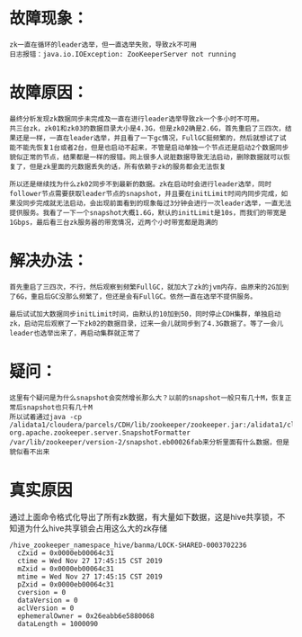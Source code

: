# 故障现象：
	
	zk一直在循环的leader选举，但一直选举失败，导致zk不可用
	日志报错：java.io.IOException: ZooKeeperServer not running

# 故障原因：

	最终分析发现zk数据同步未完成及一直在进行leader选举导致zk一个多小时不可用。
	共三台zk，zk01和zk03的数据目录大小是4.3G，但是zk02确是2.6G，首先重启了三四次，结果还是一样，一直在leader选举，并且看了一下gc情况，FullGC挺频繁的，然后就想试了试能不能先恢复1台或者2台，但是也启动不起来，不管是启动单独一个节点还是启动2个数据同步貌似正常的节点，结果都是一样的报错。网上很多人说脏数据导致无法启动，删除数据就可以恢复了，但是zk里面的元数据丢失的话，所有依赖于zk的服务都会无法恢复
	
	所以还是继续找为什么zk02同步不到最新的数据。zk在启动时会进行leader选举，同时follower节点需要获取leader节点的snapshot，并且要在initLimit时间内同步完成，如果没同步完成就无法启动，会出现前面看到的现象每过3分钟会进行一次leader选举，一直无法提供服务。我看了一下一个snapshot大概1.6G，默认的initLimit是10s，而我们的带宽是1Gbps，最后看三台zk服务器的带宽情况，近两个小时带宽都是跑满的

# 解决办法：

	首先重启了三四次，不行，然后观察到频繁FullGC，就加大了zk的jvm内存，由原来的2G加到了6G，重启后GC没那么频繁了，但还是会有FullGC。依然一直在选举不提供服务。
	
	最后试试加大数据同步initLimit时间，由默认的10加到50，同时停止CDH集群，单独启动zk，启动完后观察了一下zk02的数据目录，过来一会儿就同步到了4.3G数据了。等了一会儿leader也选举出来了，再启动集群就正常了
	
# 疑问：

	这里有个疑问是为什么snapshot会突然增长那么大？以前的snapshot一般只有几十M，恢复正常后snapshot也只有几十M
	所以试着通过java -cp /alidata1/cloudera/parcels/CDH/lib/zookeeper/zookeeper.jar:/alidata1/cloudera/parcels/CDH/lib/zookeeper/lib/* org.apache.zookeeper.server.SnapshotFormatter /var/lib/zookeeper/version-2/snapshot.eb00026fab来分析里面有什么数据，但是貌似看不出来

# 真实原因

通过上面命令格式化导出了所有zk数据，有大量如下数据，这是hive共享锁，不知道为什么hive共享锁会占用这么大的zk存储

```
/hive_zookeeper_namespace_hive/banma/LOCK-SHARED-0003702236
  cZxid = 0x0000eb00064c31
  ctime = Wed Nov 27 17:45:15 CST 2019
  mZxid = 0x0000eb00064c31
  mtime = Wed Nov 27 17:45:15 CST 2019
  pZxid = 0x0000eb00064c31
  cversion = 0
  dataVersion = 0
  aclVersion = 0
  ephemeralOwner = 0x26eabb6e5880068
  dataLength = 1000090
  ```

